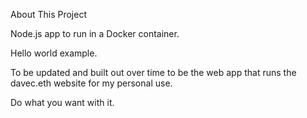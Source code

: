 About This Project

Node.js app to run in a Docker container.

Hello world example.

To be updated and built out over time to be the web app that runs the davec.eth website for my personal use.

Do what you want with it.



